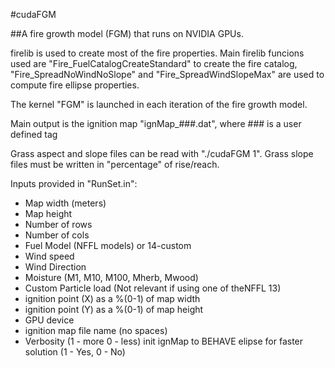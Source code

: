 #cudaFGM

##A fire growth model (FGM) that runs on NVIDIA GPUs. 

firelib is used to create most of the fire properties. Main firelib 
funcions used are "Fire_FuelCatalogCreateStandard" to create the fire 
catalog, "Fire_SpreadNoWindNoSlope" and "Fire_SpreadWindSlopeMax" are 
used to compute fire ellipse properties. 

The kernel "FGM" is launched in each iteration of the fire growth model. 

Main output is the ignition map "ignMap_###.dat", where ### is a user 
defined tag

Grass aspect and slope files can be read with "./cudaFGM 1". Grass slope files must be written in "percentage" of rise/reach.

Inputs provided in "RunSet.in": 

* Map width (meters)
* Map height
* Number of rows
* Number of cols
* Fuel Model (NFFL models) or 14-custom	
* Wind speed
* Wind Direction
* Moisture (M1, M10, M100, Mherb, Mwood)
* Custom Particle load (Not relevant if using 
		one of theNFFL 13) 
* ignition point (X) as a %(0-1) of map width
* ignition point (Y) as a %(0-1) of map height
* GPU device
* ignition map file name (no spaces)
* Verbosity (1 - more 0 - less)
init ignMap to BEHAVE elipse for faster solution (1 - Yes, 0 - No)